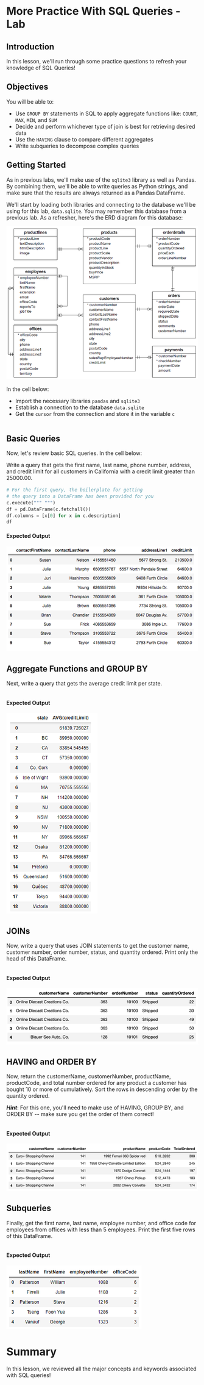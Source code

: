 
# More Practice With SQL Queries - Lab

## Introduction

In this lesson, we'll run through some practice questions to refresh your knowledge of SQL Queries!

## Objectives

You will be able to:

- Use `GROUP BY` statements in SQL to apply aggregate functions like: `COUNT`, `MAX`, `MIN`, and `SUM`
- Decide and perform whichever type of join is best for retrieving desired data
- Use the `HAVING` clause to compare different aggregates
- Write subqueries to decompose complex queries

## Getting Started

As in previous labs, we'll make use of the `sqlite3` library as well as Pandas. By combining them, we'll be able to write queries as Python strings, and make sure that the results are always returned as a Pandas DataFrame. 

We'll start by loading both libraries and connecting to the database we'll be using for this lab, `data.sqlite`. You may remember this database from a previous lab. As a refresher, here's the ERD diagram for this database: 

<img src='images/Database-Schema.png'>

In the cell below:

* Import the necessary libraries `pandas` and `sqlite3` 
* Establish a connection to the database `data.sqlite` 
* Get the `cursor` from the connection and store it in the variable `c` 


```python

```

## Basic Queries

Now, let's review basic SQL queries. In the cell below:

Write a query that gets the first name, last name, phone number, address, and credit limit for all customers in California with a credit limit greater than 25000.00. 


```python
# For the first query, the boilerplate for getting 
# the query into a DataFrame has been provided for you
c.execute(""" """)
df = pd.DataFrame(c.fetchall())
df.columns = [x[0] for x in c.description]
df
```

#### Expected Output

<img src='images/expected-output-1.png'>

## Aggregate Functions and GROUP BY

Next, write a query that gets the average credit limit per state.


```python

```

#### Expected Output

<img src='images/expected-output-2.png'>

## JOINs

Now, write a query that uses JOIN statements to get the customer name, customer number, order number, status, and quantity ordered. Print only the head of this DataFrame. 


```python

```

#### Expected Output

<img src='images/joins.png'>

## HAVING and ORDER BY

Now, return the customerName, customerNumber, productName, productCode, and total number ordered for any product a customer has bought 10 or more of cumulatively. Sort the rows in descending order by the quantity ordered. 

**_Hint_**: For this one, you'll need to make use of HAVING, GROUP BY, and ORDER BY -- make sure you get the order of them correct!


```python

```

#### Expected Output

<img src='images/having_order.png'>

## Subqueries

Finally, get the first name, last name, employee number, and office code for employees from offices with less than 5 employees. Print the first five rows of this DataFrame. 


```python

```

#### Expected Output

<img src='images/expected-output-5.png'>

# Summary

In this lesson, we reviewed all the major concepts and keywords associated with SQL queries!
